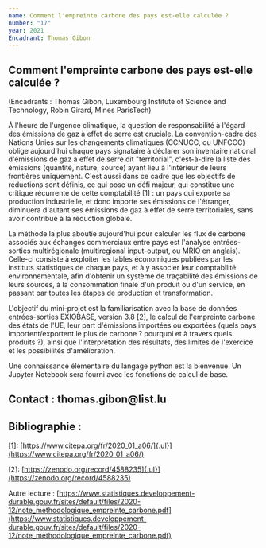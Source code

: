```yaml
---
name: Comment l'empreinte carbone des pays est-elle calculée ?
number: "17"
year: 2021
Encadrant: Thomas Gibon
---
```


## Comment l'empreinte carbone des pays est-elle calculée ?

(Encadrants : Thomas Gibon, Luxembourg Institute of Science and
Technology, Robin Girard, Mines ParisTech)

À l'heure de l'urgence climatique, la question de responsabilité à
l'égard des émissions de gaz à effet de serre est cruciale. La
convention-cadre des Nations Unies sur les changements climatiques
(CCNUCC, ou UNFCCC) oblige aujourd'hui chaque pays signataire à déclarer
son inventaire national d'émissions de gaz à effet de serre dit
"territorial", c'est-à-dire la liste des émissions (quantité, nature,
source) ayant lieu à l'intérieur de leurs frontières uniquement. C'est
aussi dans ce cadre que les objectifs de réductions sont définis, ce qui
pose un défi majeur, qui constitue une critique récurrente de cette
comptabilité \[1\] : un pays qui exporte sa production industrielle, et
donc importe ses émissions de l'étranger, diminuera d'autant ses
émissions de gaz à effet de serre territoriales, sans avoir contribué à
la réduction globale.

La méthode la plus aboutie aujourd'hui pour calculer les flux de carbone
associés aux échanges commerciaux entre pays est l'analyse
entrées-sorties multirégionale (multiregional input-output, ou MRIO en
anglais). Celle-ci consiste à exploiter les tables économiques publiées
par les instituts statistiques de chaque pays, et à y associer leur
comptabilité environnementale, afin d'obtenir un système de traçabilité
des émissions de leurs sources, à la consommation finale d'un produit ou
d'un service, en passant par toutes les étapes de production et
transformation.

L'objectif du mini-projet est la familiarisation avec la base de données
entrées-sorties EXIOBASE, version 3.8 \[2\], le calcul de l'empreinte
carbone des états de l'UE, leur part d'émissions importées ou exportées
(quels pays importent/exportent le plus de carbone ? pourquoi et à
travers quels produits ?), ainsi que l'interprétation des résultats, des
limites de l'exercice et les possibilités d'amélioration.

Une connaissance élémentaire du langage python est la bienvenue. Un
Jupyter Notebook sera fourni avec les fonctions de calcul de base.


## Contact : thomas.gibon\@list.lu

## Bibliographie :
\[1\]: [https://www.citepa.org/fr/2020_01_a06/]{.ul}](https://www.citepa.org/fr/2020_01_a06/)

\[2\]: [https://zenodo.org/record/4588235]{.ul}](https://zenodo.org/record/4588235)

Autre lecture :
[https://www.statistiques.developpement-durable.gouv.fr/sites/default/files/2020-12/note_methodologique_empreinte_carbone.pdf](https://www.statistiques.developpement-durable.gouv.fr/sites/default/files/2020-12/note_methodologique_empreinte_carbone.pdf)
